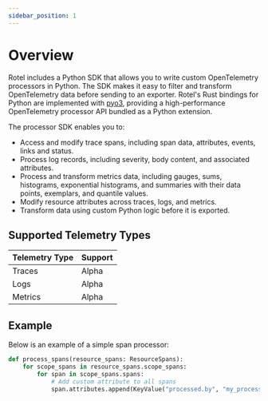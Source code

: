 ```yaml
---
sidebar_position: 1
---
```


# Overview

Rotel includes a Python SDK that allows you to write custom OpenTelemetry processors in Python. The SDK makes it easy to filter and transform OpenTelemetry data 
before sending to an exporter. Rotel's Rust bindings for Python are implemented with [pyo3](https://github.com/pyo3/pyo3), providing a high-performance OpenTelemetry processor API bundled as a Python extension. 

The processor SDK enables you to:

- Access and modify trace spans, including span data, attributes, events, links and status.
- Process log records, including severity, body content, and associated attributes.
- Process and transform metrics data, including gauges, sums, histograms, exponential histograms, and summaries with their data points, exemplars, and quantile values.
- Modify resource attributes across traces, logs, and metrics.
- Transform data using custom Python logic before it is exported.

## Supported Telemetry Types

| Telemetry Type | Support     |
|----------------|-------------|
| Traces         | Alpha       |
| Logs           | Alpha       |
| Metrics        | Alpha       |

## Example

Below is an example of a simple span processor:

```python
def process_spans(resource_spans: ResourceSpans):
    for scope_spans in resource_spans.scope_spans:
        for span in scope_spans.spans:
            # Add custom attribute to all spans
            span.attributes.append(KeyValue("processed.by", "my_processor"))
```
